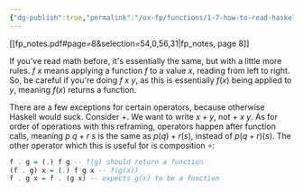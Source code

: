 ```yaml
---
{"dg-publish":true,"permalink":"/ox-fp/functions/1-7-how-to-read-haskell-expressions/"}
---
```


[[fp_notes.pdf#page=8&selection=54,0,56,31|fp_notes, page 8]]

If you've read math before, it's essentially the same, but with a little more rules. $f\ x$ means applying a function $f$ to a value $x$, reading from left to right. So, be careful if you're doing $f\ x\ y$, as this is essentially $f(x)$ being applied to $y$, meaning $f(x)$ returns a function.

There are a few exceptions for certain operators, because otherwise Haskell would suck. Consider $+$. We want to write $x + y$, not $+\ x\ y.$ As for order of operations with this reframing, operators happen after function calls, meaning $p\ q + r\ s$ is the same as $p(q) + r(s)$, instead of $p(q + r)(s)$. The other operator which this is useful for is composition $\circ$:

```haskell
f . g = (.) f g -- f(g) should return a function
(f . g) x = (.) f g x -- f(g(x))
f . g x = f . (g x) -- expects g(x) to be a function
```
